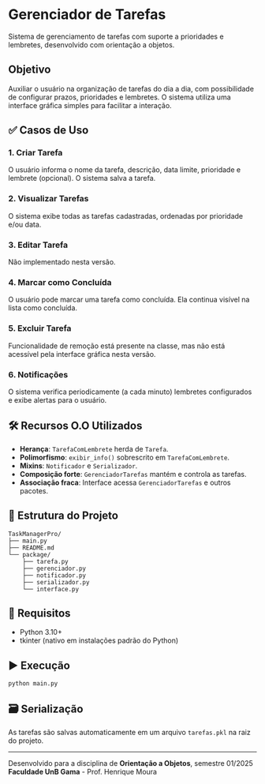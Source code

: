 # Gerenciador de Tarefas

Sistema de gerenciamento de tarefas com suporte a prioridades e lembretes, desenvolvido com orientação a objetos.

## Objetivo

Auxiliar o usuário na organização de tarefas do dia a dia, com possibilidade de configurar prazos, prioridades e lembretes. O sistema utiliza uma interface gráfica simples para facilitar a interação.

## ✅ Casos de Uso

### 1. Criar Tarefa
O usuário informa o nome da tarefa, descrição, data limite, prioridade e lembrete (opcional). O sistema salva a tarefa.

### 2. Visualizar Tarefas
O sistema exibe todas as tarefas cadastradas, ordenadas por prioridade e/ou data.

### 3. Editar Tarefa
Não implementado nesta versão.

### 4. Marcar como Concluída
O usuário pode marcar uma tarefa como concluída. Ela continua visível na lista como concluída.

### 5. Excluir Tarefa
Funcionalidade de remoção está presente na classe, mas não está acessível pela interface gráfica nesta versão.

### 6. Notificações
O sistema verifica periodicamente (a cada minuto) lembretes configurados e exibe alertas para o usuário.

## 🛠️ Recursos O.O Utilizados

- **Herança**: `TarefaComLembrete` herda de `Tarefa`.
- **Polimorfismo**: `exibir_info()` sobrescrito em `TarefaComLembrete`.
- **Mixins**: `Notificador` e `Serializador`.
- **Composição forte**: `GerenciadorTarefas` mantém e controla as tarefas.
- **Associação fraca**: Interface acessa `GerenciadorTarefas` e outros pacotes.

## 📁 Estrutura do Projeto

```
TaskManagerPro/
├── main.py
├── README.md
└── package/
    ├── tarefa.py
    ├── gerenciador.py
    ├── notificador.py
    ├── serializador.py
    └── interface.py
```

## 🐍 Requisitos

- Python 3.10+
- tkinter (nativo em instalações padrão do Python)

## ▶️ Execução

```bash
python main.py
```

## 🗃️ Serialização

As tarefas são salvas automaticamente em um arquivo `tarefas.pkl` na raiz do projeto.

---

Desenvolvido para a disciplina de **Orientação a Objetos**, semestre 01/2025  
**Faculdade UnB Gama** - Prof. Henrique Moura

